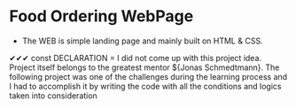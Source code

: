 # Food Ordering WebPage

- The WEB is simple landing page and mainly built on HTML & CSS.

✔✔✔ const DECLARATION = I did not come up with this project idea. Project itself belongs to the greatest mentor ${Jonas Schmedtmann}. The following project was one of the challenges during the learning process and I had to accomplish it by writing the code with all the conditions and logics taken into consideration

